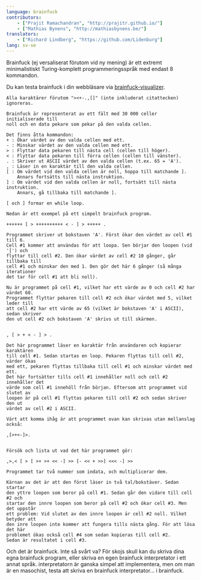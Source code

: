 ```yaml
---
language: brainfuck
contributors:
    - ["Prajit Ramachandran", "http://prajitr.github.io/"]
    - ["Mathias Bynens", "http://mathiasbynens.be/"]
translators:
    - ["Richard Lindberg", "https://github.com/Lidenburg"]
lang: sv-se
---
```


Brainfuck (ej versaliserat förutom vid ny mening) är ett extremt
minimalistiskt Turing-komplett programmeringsspråk med endast 8 kommandon.

Du kan testa brainfuck i din webbläsare via [brainfuck-visualizer](http://fatiherikli.github.io/brainfuck-visualizer/).

```
Alla karaktärer förutom "><+-.,[]" (inte inkluderat citattecken) ignoreras.

Brainfuck är representerat av ett fält med 30 000 celler initialiserade till
noll och en data pekare som pekar på den valda cellen.

Det finns åtta kommandon:
+ : Ökar värdet av den valda cellen med ett.
- : Minskar värdet av den valda cellen med ett.
> : Flyttar data pekaren till nästa cell (cellen till höger).
< : Flyttar data pekaren till förra cellen (cellen till vänster).
. : Skriver ut ASCII värdet av den valda cellen (t.ex. 65 = 'A').
, : Läser in en karaktär till den valda cellen.
[ : Om värdet vid den valda cellen är noll, hoppa till matchande ].
    Annars fortsätts till nästa instruktion.
] : Om värdet vid den valda cellen är noll, fortsätt till nästa instruktion.
    Annars, gå tillbaka till matchande ].

[ och ] formar en while loop.

Nedan är ett exempel på ett simpelt brainfuck program.

++++++ [ > ++++++++++ < - ] > +++++ .

Programmet skriver ut bokstaven 'A'. Först ökar den värdet av cell #1 till 6.
Cell #1 kommer att användas för att loopa. Sen börjar den loopen (vid '[') och
flyttar till cell #2. Den ökar värdet av cell #2 10 gånger, går tillbaka till
cell #1 och minskar den med 1. Den gör det här 6 gånger (så många iterationer
det tar för cell #1 att bli noll).

Nu är programmet på cell #1, vilket har ett värde av 0 och cell #2 har värdet 60.
Programmet flyttar pekaren till cell #2 och ökar värdet med 5, vilket leder till
att cell #2 har ett värde av 65 (vilket är bokstaven 'A' i ASCII), sedan skriver
den ut cell #2 och bokstaven 'A' skrivs ut till skärmen.


, [ > + < - ] > .

Det här programmet läser en karaktär från användaren och kopierar karaktären
till cell #1. Sedan startas en loop. Pekaren flyttas till cell #2, värder ökas
med ett, pekaren flyttas tillbaka till cell #1 och minskar värdet med ett.
Det här fortsätter tills cell #1 innehåller noll och cell #2 innehåller det
värde som cell #1 innehöll från början. Eftersom att programmet vid slutet av
loopen är på cell #1 flyttas pekaren till cell #2 och sedan skriver den ut
värdet av cell #2 i ASCII.

Värt att komma ihåg är att programmet ovan kan skrivas utan mellanslag också:

,[>+<-]>.


Försök och lista ut vad det här programmet gör:

,>,< [ > [ >+ >+ << -] >> [- << + >>] <<< -] >>

Programmet tar två nummer som indata, och multiplicerar dem.

Kärnan av det är att den först läser in två tal/bokstäver. Sedan startar
den yttre loopen som beror på cell #1. Sedan går den vidare till cell #2 och
startar den innre loopen som beror på cell #2 och ökar cell #3. Men det uppstår
ett problem: Vid slutet av den innre loopen är cell #2 noll. Vilket betyder att
den inre loopen inte kommer att fungera tills nästa gång. För att lösa det här
problemet ökas också cell #4 som sedan kopieras till cell #2.
Sedan är resultatet i cell #3.
```

Och det är brainfuck. Inte så svårt va? För skojs skull kan du skriva dina egna
brainfuck program, eller skriva en egen brainfuck interpretator i ett annat
språk. interpretatorn är ganska simpel att implementera, men om man är en
masochist, testa att skriva en brainfuck interpretator… i brainfuck.
